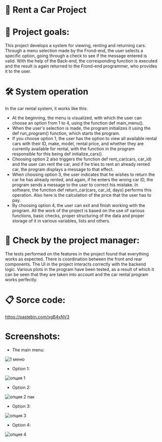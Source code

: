# 🚗 Rent а Car Project

# 🌟 Project goals:
  This project develops a system for viewing, renting and returning cars. Through a menu selection made by the Frond-end, the user selects a specific option, going through a check to see if the message entered is valid. With the help of the Back-end, the corresponding function is executed and the result is again returned to the Frond-end programmer, who provides it to the user.

# 🛠 System operation
  In the car rental system, it works like this:
 - At the beginning, the menu is visualized, with which the user can choose an option from 1 to 4, using the function def main_menu().
 - When the user's selection is made, the program initializes it using the def run_program() function, which starts the program.
 - If you choose option 1, the user has the option to view all available rental cars with their ID, make, model, rental price, and whether they are currently available for rental, with the function in the program responsible for this being def initialize_cars().
 - Choosing option 2 also triggers the function def rent_car(cars, car_id) and the user can rent the car, and if he tries to rent an already rented car, the program displays a message to that effect.
 - When choosing option 3, the user indicates that he wishes to return the car he has already rented, and again, if he enters the wrong car ID, the program sends a message to the user to correct his mistake. In software, the function def return_car(cars, car_id, days) performs this operation. Also here is the calculation of the price that the user has to pay.
 - By choosing option 4, the user can exit and finish working with the program.
   All the work of the project is based on the use of various functions, basic checks, proper structuring of the data and proper storage of it in various variables, lists and others.

# 🎯 Check by the project manager:
  The tests performed on the features in the project found that everything works as expected. There is coordination between the front and rear components. The UI in the project interacts correctly with the backend logic. Various plots in the program have been tested, as a result of which it can be seen that they are taken into account and the car rental program works perfectly.

# 📋 Sorce code:

https://pastebin.com/xgB4xNV3

# Screenshots:
 - The main menu:

![1 меню](https://github.com/user-attachments/assets/c3340b7a-56ea-4eef-afea-8c24d52745cf)

 - Option 1:

![опция 1](https://github.com/user-attachments/assets/2a3cbf10-0937-4d3b-bf8b-4fc05f672aa6)

 - Option 2:

![опция 2 пак](https://github.com/user-attachments/assets/6306aa60-2d3e-4edb-a3df-c6a861c64415)

 - Option 3:

![опция 3](https://github.com/user-attachments/assets/03f0c6b3-f00f-4306-a43a-41f2e2bc9841)

 - Option 4:

![опция 4](https://github.com/user-attachments/assets/37d3a5db-c191-4f4a-ac05-923681820280)


